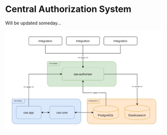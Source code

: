 # Central Authorization System

Will be updated someday...

![](resources/architecture/cas-architecture.jpg)